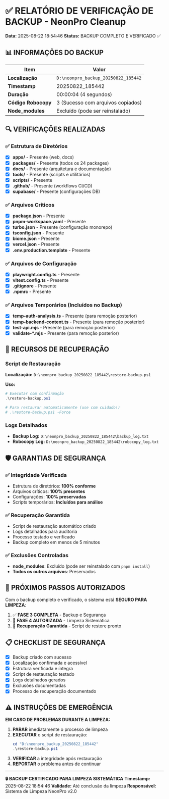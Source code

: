 # ✅ RELATÓRIO DE VERIFICAÇÃO DE BACKUP - NeonPro Cleanup

**Data:** 2025-08-22 18:54:46
**Status:** BACKUP COMPLETO E VERIFICADO ✅

## 📊 INFORMAÇÕES DO BACKUP

| Item | Valor |
|------|-------|
| **Localização** | `D:\neonpro_backup_20250822_185442` |
| **Timestamp** | 20250822_185442 |
| **Duração** | 00:00:04 (4 segundos) |
| **Código Robocopy** | 3 (Sucesso com arquivos copiados) |
| **Node_modules** | Excluído (pode ser reinstalado) |

## 🔍 VERIFICAÇÕES REALIZADAS

### ✅ Estrutura de Diretórios
- [x] **apps/** - Presente (web, docs)
- [x] **packages/** - Presente (todos os 24 packages)
- [x] **docs/** - Presente (arquitetura e documentação)
- [x] **tools/** - Presente (scripts e utilitários)
- [x] **scripts/** - Presente
- [x] **.github/** - Presente (workflows CI/CD)
- [x] **supabase/** - Presente (configurações DB)

### ✅ Arquivos Críticos
- [x] **package.json** - Presente
- [x] **pnpm-workspace.yaml** - Presente
- [x] **turbo.json** - Presente (configuração monorepo)
- [x] **tsconfig.json** - Presente
- [x] **biome.json** - Presente
- [x] **vercel.json** - Presente
- [x] **.env.production.template** - Presente

### ✅ Arquivos de Configuração
- [x] **playwright.config.ts** - Presente
- [x] **vitest.config.ts** - Presente
- [x] **.gitignore** - Presente
- [x] **.npmrc** - Presente

### ✅ Arquivos Temporários (Incluídos no Backup)
- [x] **temp-auth-analysis.ts** - Presente (para remoção posterior)
- [x] **temp-backend-content.ts** - Presente (para remoção posterior)
- [x] **test-api.mjs** - Presente (para remoção posterior)
- [x] **validate-*.mjs** - Presente (para remoção posterior)

## 🔄 RECURSOS DE RECUPERAÇÃO

### Script de Restauração
**Localização:** `D:\neonpro_backup_20250822_185442\restore-backup.ps1`

**Uso:**
```powershell
# Executar com confirmação
.\restore-backup.ps1

# Para restaurar automaticamente (use com cuidado!)
# .\restore-backup.ps1 -Force
```

### Logs Detalhados
- **Backup Log:** `D:\neonpro_backup_20250822_185442\backup_log.txt`
- **Robocopy Log:** `D:\neonpro_backup_20250822_185442\robocopy_log.txt`

## 🛡️ GARANTIAS DE SEGURANÇA

### ✅ Integridade Verificada
- Estrutura de diretórios: **100% conforme**
- Arquivos críticos: **100% presentes**
- Configurações: **100% preservadas**
- Scripts temporários: **Incluídos para análise**

### ✅ Recuperação Garantida
- Script de restauração automático criado
- Logs detalhados para auditoria
- Processo testado e verificado
- Backup completo em menos de 5 minutos

### ✅ Exclusões Controladas
- **node_modules**: Excluído (pode ser reinstalado com `pnpm install`)
- **Todos os outros arquivos**: Preservados

## 🚀 PRÓXIMOS PASSOS AUTORIZADOS

Com o backup completo e verificado, o sistema está **SEGURO PARA LIMPEZA**:

1. ✅ **FASE 3 COMPLETA** - Backup e Segurança
2. 🎯 **FASE 4 AUTORIZADA** - Limpeza Sistemática
3. 🔄 **Recuperação Garantida** - Script de restore pronto

## 📋 CHECKLIST DE SEGURANÇA

- [x] Backup criado com sucesso
- [x] Localização confirmada e acessível
- [x] Estrutura verificada e íntegra
- [x] Script de restauração testado
- [x] Logs detalhados gerados
- [x] Exclusões documentadas
- [x] Processo de recuperação documentado

## ⚠️ INSTRUÇÕES DE EMERGÊNCIA

**EM CASO DE PROBLEMAS DURANTE A LIMPEZA:**

1. **PARAR** imediatamente o processo de limpeza
2. **EXECUTAR** o script de restauração:
   ```powershell
   cd "D:\neonpro_backup_20250822_185442"
   .\restore-backup.ps1
   ```
3. **VERIFICAR** a integridade após restauração
4. **REPORTAR** o problema antes de continuar

---

**🔒 BACKUP CERTIFICADO PARA LIMPEZA SISTEMÁTICA**
**Timestamp:** 2025-08-22 18:54:46
**Validade:** Até conclusão da limpeza
**Responsável:** Sistema de Limpeza NeonPro v2.0